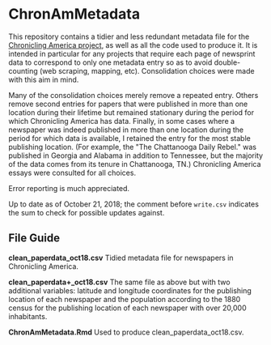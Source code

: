 # ChronAmMetadata
This repository contains a tidier and less redundant metadata file for the [Chronicling America project](https://chroniclingamerica.loc.gov/), as well as all the code used to produce it. It is intended in particular for any projects that require each page of newsprint data to correspond to only one metadata entry so as to avoid double-counting (web scraping, mapping, etc). Consolidation choices were made with this aim in mind.

Many of the consolidation choices merely remove a repeated entry. Others remove second entries for papers that were published in more than one location during their lifetime but remained stationary during the period for which Chronicling America has data. Finally, in some cases where a newspaper was indeed published in more than one location during the period for which data is available, I retained the entry for the most stable publishing location. (For example, the "The Chattanooga Daily Rebel." was published in Georgia and Alabama in addition to Tennessee, but the majority of the data comes from its tenure in Chattanooga, TN.) Chronicling America essays were consulted for all choices.

Error reporting is much appreciated.

Up to date as of October 21, 2018; the comment before `write.csv` indicates the sum to check for possible updates against.

## File Guide
**clean_paperdata_oct18.csv** Tidied metadata file for newspapers in Chronicling America.

**clean_paperdata+_oct18.csv** The same file as above but with two additional variables: latitude and longitude coordinates for the publishing location of each newspaper and the population according to the 1880 census for the publishing location of each newspaper with over 20,000 inhabitants.

**ChronAmMetadata.Rmd** Used to produce clean_paperdata_oct18.csv.